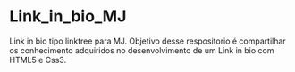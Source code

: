 # Link_in_bio_MJ
Link in bio tipo linktree para MJ. Objetivo desse respositorio é compartilhar os conhecimento adquiridos no desenvolvimento de um Link in bio com HTML5 e Css3.
